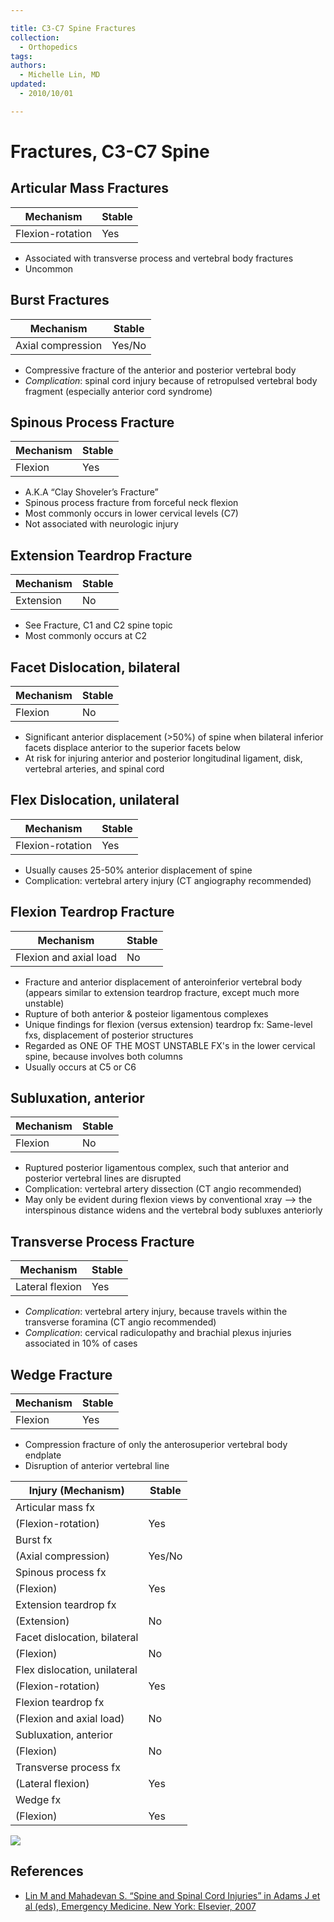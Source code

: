 ```yaml
---

title: C3-C7 Spine Fractures
collection:
  - Orthopedics
tags:
authors:
  - Michelle Lin, MD
updated:
  - 2010/10/01

---
```


# Fractures, C3-C7 Spine

## Articular Mass Fractures

| Mechanism   | Stable      |
|-------------|-------------|
| Flexion-rotation   | Yes  |

- Associated with transverse process and vertebral body fractures
- Uncommon

## Burst Fractures

| Mechanism   | Stable      |
|-------------|-------------|
| Axial compression   | Yes/No |

- Compressive fracture of the anterior and posterior vertebral body
- *Complication*: spinal cord injury because of retropulsed vertebral body fragment (especially anterior cord syndrome)

## Spinous Process Fracture

| Mechanism   | Stable      |
|-------------|-------------|
| Flexion   | Yes |

- A.K.A “Clay Shoveler’s Fracture”
- Spinous process fracture from forceful neck flexion
- Most commonly occurs in lower cervical levels (C7)
- Not associated with neurologic injury

## Extension Teardrop Fracture

| Mechanism   | Stable      |
|-------------|-------------|
| Extension   | No |

- See Fracture, C1 and C2 spine topic
- Most commonly occurs at C2

## Facet Dislocation, bilateral

| Mechanism   | Stable      |
|-------------|-------------|
| Flexion   | No |

- Significant anterior displacement (&gt;50%) of spine when bilateral inferior facets displace anterior to the superior facets below
- At risk for injuring anterior and posterior longitudinal ligament, disk, vertebral arteries, and spinal cord

## Flex Dislocation, unilateral

| Mechanism   | Stable      |
|-------------|-------------|
| Flexion-rotation  | Yes |

- Usually causes 25-50% anterior displacement of spine
- Complication: vertebral artery injury (CT angiography recommended)

## Flexion Teardrop Fracture

| Mechanism   | Stable      |
|-------------|-------------|
| Flexion and axial load  | No |

- Fracture and anterior displacement of anteroinferior vertebral body (appears similar to extension teardrop fracture, except much more unstable)
- Rupture of both anterior &amp; posteior ligamentous complexes&nbsp;
- Unique findings for flexion (versus extension)&nbsp;teardrop fx: Same-level fxs, displacement of&nbsp;posterior structures
- Regarded as ONE OF THE MOST UNSTABLE FX's in the lower&nbsp;cervical spine, because involves both columns&nbsp;
- Usually occurs at C5 or C6

## Subluxation, anterior

| Mechanism   | Stable      |
|-------------|-------------|
| Flexion | No |

- Ruptured posterior ligamentous complex, such that anterior and posterior vertebral lines are disrupted
- Complication: vertebral artery dissection (CT angio recommended)
- May only be evident during flexion views by conventional xray --&gt; the interspinous distance widens and the vertebral body subluxes anteriorly

## Transverse Process Fracture

| Mechanism   | Stable      |
|-------------|-------------|
| Lateral flexion | Yes |

- *Complication*: vertebral artery injury, because travels within the transverse foramina (CT angio recommended)
- *Complication*: cervical radiculopathy and brachial plexus injuries associated in 10% of cases

## Wedge Fracture

| Mechanism   | Stable      |
|-------------|-------------|
| Flexion | Yes |

- Compression fracture of only the anterosuperior vertebral body endplate
- Disruption of anterior vertebral line



| **Injury (Mechanism)**                                                                                           | **Stable** |
|------------------------------------------------------------------------------------------------------------------|------------|
| <span class="aglmd-moreinfo ui-moreinfo" data-iid="53aa247bd35d3ae92e0019f5">Articular mass fx</span>            
 (Flexion-rotation)                                                                                                | Yes        |
| <span class="aglmd-moreinfo ui-moreinfo" data-iid="53aa247bd35d3ae92e0019f6">Burst fx</span>                     
 (Axial compression)                                                                                               | Yes/No     |
| <span class="aglmd-moreinfo ui-moreinfo" data-iid="53aa247bd35d3ae92e0019f7">Spinous process fx</span>           
 (Flexion)                                                                                                         | Yes        |
| <span class="aglmd-moreinfo ui-moreinfo" data-iid="53aa247bd35d3ae92e0019f8">Extension teardrop fx</span>        
 (Extension)                                                                                                       | No         |
| <span class="aglmd-moreinfo ui-moreinfo" data-iid="53aa247bd35d3ae92e0019f9">Facet dislocation, bilateral</span>
 (Flexion)                                                                                                         | No         |
| <span class="aglmd-moreinfo ui-moreinfo" data-iid="53aa247bd35d3ae92e0019fa">Flex dislocation, unilateral</span>
 (Flexion-rotation)                                                                                                | Yes        |
| <span class="aglmd-moreinfo ui-moreinfo" data-iid="53aa247bd35d3ae92e0019fb">Flexion teardrop fx</span>          
 (Flexion and axial load)                                                                                          | No         |
| <span class="aglmd-moreinfo ui-moreinfo" data-iid="53aa247bd35d3ae92e0019fc">Subluxation, anterior</span>        
 (Flexion)                                                                                                         | No         |
| <span class="aglmd-moreinfo ui-moreinfo" data-iid="53aa247bd35d3ae92e0019fd">Transverse process fx</span>        
 (Lateral flexion)                                                                                                 | Yes        |
| <span class="aglmd-moreinfo ui-moreinfo" data-iid="53aa247bd35d3ae92e0019fe">Wedge fx</span>                     
 (Flexion)                                                                                                         | Yes        |

![](https://d2p53dh3qxfm0x.cloudfront.net/uploads/img/1jx/5/m/44dc8812-3461-53b6-938f-f37da2a356d5/640.png)

## References

-   [Lin M and Mahadevan S. “Spine and Spinal Cord Injuries” in Adams J et al (eds), Emergency Medicine. New York: Elsevier, 2007](None)
